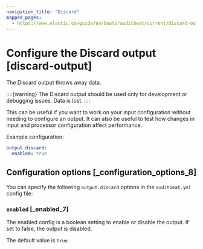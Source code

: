 ```yaml
---
navigation_title: "Discard"
mapped_pages:
  - https://www.elastic.co/guide/en/beats/auditbeat/current/discard-output.html
---
```


# Configure the Discard output [discard-output]


The Discard output throws away data.

::::{warning}
The Discard output should be used only for development or debugging issues. Data is lost.
::::


This can be useful if you want to work on your input configuration without needing to configure an output. It can also be useful to test how changes in input and processor configuration affect performance.

Example configuration:

```yaml
output.discard:
  enabled: true
```

## Configuration options [_configuration_options_8]

You can specify the following `output.discard` options in the `auditbeat.yml` config file:

### `enabled` [_enabled_7]

The enabled config is a boolean setting to enable or disable the output. If set to false, the output is disabled.

The default value is `true`.



